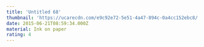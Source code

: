 ```yaml
---
title: 'Untitled 68'
thumbnail: 'https://ucarecdn.com/e9c92e72-5e51-4a47-894c-0a4cc152ebc8/'
date: 2015-06-21T08:59:34.000Z
material: Ink on paper
rating: 4
---
```


